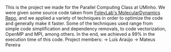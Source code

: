 This is the project we made for the Parallel Computing Class at UMinho.
We were given some source code taken from [FoleyLab's MolecularDynamics Repo](https://github.com/FoleyLab/MolecularDynamics "Molecular Dynamics"), and we applied a variety of techniques in order to optimize the code and generally make it faster.
Some of the techniques used range from simple code simplification and dependency removals, to code vectorization, OpenMP and MPI, among others. In the end, we achieved a 99% in the execution time of this code.
Project members:
-> Luís Araújo
-> Mateus Pereira
